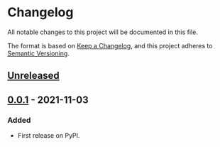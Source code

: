 # Changelog

All notable changes to this project will be documented in this file.

The format is based on [Keep a Changelog](https://keepachangelog.com/en/1.0.0/),
and this project adheres to [Semantic Versioning](https://semver.org/spec/v2.0.0.html).

## [Unreleased]

## [0.0.1] - 2021-11-03

### Added

- First release on PyPI.

[Unreleased]: https://github.com/briankanya/pulumi-gcp-pufferpanel/compare/v0.0.1...HEAD
[0.0.1]: https://github.com/briankanya/pulumi-gcp-pufferpanel/compare/releases/tag/v0.0.1
